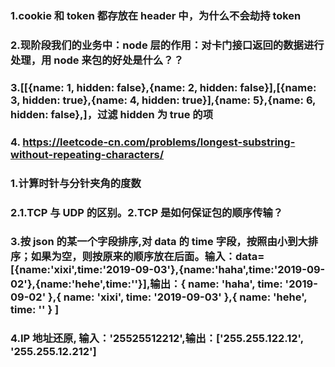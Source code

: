 ### 1.cookie 和 token 都存放在 header 中，为什么不会劫持 token

### 2.现阶段我们的业务中：node 层的作用：对卡门接口返回的数据进行处理，用 node 来包的好处是什么？？

### 3.[[{name: 1, hidden: false},{name: 2, hidden: false}],[{name: 3, hidden: true},{name: 4, hidden: true}],{name: 5},{name: 6, hidden: false},]，过滤 hidden 为 true 的项

### 4. https://leetcode-cn.com/problems/longest-substring-without-repeating-characters/

### 1.计算时针与分针夹角的度数

### 2.1.TCP 与 UDP 的区别。2.TCP 是如何保证包的顺序传输？

### 3.按 json 的某一个字段排序,对 data 的 time 字段，按照由小到大排序；如果为空，则按原来的顺序放在后面。输入：data=[{name:'xixi',time:'2019-09-03'},{name:'haha',time:'2019-09-02'},{name:'hehe',time:''}],输出：{ name: 'haha', time: '2019-09-02' },{ name: 'xixi', time: '2019-09-03' },{ name: 'hehe', time: '' } ]

### 4.IP 地址还原, 输入：'25525512212',输出：['255.255.122.12', '255.255.12.212']
